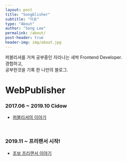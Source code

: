 ```yaml
---
layout: post
title: "Songblisher"
subtitle: "이송"
type: "About"
author: "Song Lee"
permalink: /about/
post-header: true
header-img: img/about.jpg
---
```


퍼블리셔를 거쳐 공부중인 자라나는 새싹 Frontend Developer.<br/>
경험하고,<br/> 공부한것을 기록 한 나만의 블로그. 

# WebPublisher
### 2017.06 ~ 2019.10 Cidow

- [퍼블리셔의 이야기](http://www.)

<br />

### 2019.11 ~ 프리랜서 시작!

- [초보 프리랜서 이야기](http://www.)

<br />

